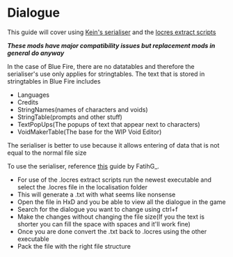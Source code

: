 # Dialogue

This guide will cover using [Kein's serialiser](Tools/UAssetSerialiser.zip) and the [locres extract scripts](Tools/UE4_Locress_Scripts.zip)

***These mods have major compatibility issues but replacement mods in general do anyway***

In the case of Blue Fire, there are no datatables and therefore the serialiser's use only applies for stringtables. The text that is stored in stringtables in Blue Fire includes

- Languages
- Credits
- StringNames(names of characters and voids)
- StringTable(prompts and other stuff)
- TextPopUps(The popups of text that appear next to characters)
- VoidMakerTable(The base for the WIP Void Editor)

The serialiser is better to use because it allows entering of data that is not equal to the normal file size

To use the serialiser, reference [this](https://docs.google.com/document/d/1krHKG9T77cfRmIQ90k4H-fy9Vm6vVm8zR6oKAlgDiww/edit) guide by FatihG_.

- For use of the .locres extract scripts run the newest executable and select the .locres file in the localisation folder
- This will generate a .txt with what seems like nonsense
- Open the file in HxD and you be able to view all the dialogue in the game
- Search for the dialogue you want to change using ctrl+f
- Make the changes without changing the file size(If you the text is shorter you can fill the space with spaces and it'll work fine)
- Once you are done convert the .txt back to .locres using the other executable
- Pack the file with the right file structure
